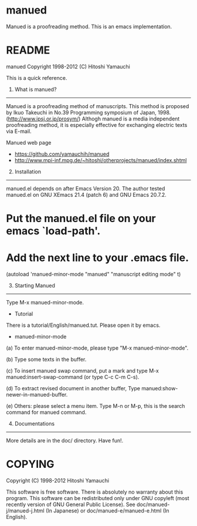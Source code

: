 manued
======

Manued is a proofreading method. This is an emacs implementation.


README
======

manued Copyright 1998-2012 (C) Hitoshi Yamauchi

This is a quick reference.

1. What is manued?
------------------

Manued is a proofreading method of manuscripts. This method is
proposed by Ikuo Takeuchi in No.39 Programming symposium of Japan,
1998. (http://www.ipsj.or.jp/prosym/) Althogh manued is a media
independent proofreading method, it is especially effective for
exchanging electric texts via E-mail.

Manued web page
*  https://github.com/yamauchih/manued
*  http://www.mpi-inf.mpg.de/~hitoshi/otherprojects/manued/index.shtml

2. Installation
---------------

manued.el depends on after Emacs Version 20. The author tested
manued.el on GNU XEmacs 21.4 (patch 6) and GNU Emacs 20.7.2.

# Put the manued.el file on your emacs `load-path'.
# Add the next line to your .emacs file.
  (autoload 'manued-minor-mode "manued" "manuscript editing mode" t)

3. Starting Manued
------------------

Type M-x manued-minor-mode.

* Tutorial

There is a tutorial/English/manued.tut. Please open it by emacs.

* manued-minor-mode

(a) To enter manued-minor-mode, please type "M-x
    manued-minor-mode".

(b) Type some texts in the buffer.

(c) To insert manued swap command, put a mark and type M-x
    manued:insert-swap-command (or type C-c C-m C-s).

(d) To extract revised document in another buffer, Type
    manued:show-newer-in-manued-buffer.

(e) Others: please select a menu item. Type M-n or M-p, this
    is the search command for manued command.

4. Documentations
-----------------

More details are in the doc/ directory. Have fun!.


COPYING
=======

Copyright (C) 1998-2012 Hitoshi Yamauchi

This software is free software. There is absolutely no warranty about
this program. This software can be redistributed only under GNU
copyleft (most recently version of GNU General Public License). See
doc/manued-j/manued-j.html (In Japanese) or doc/manued-e/manued-e.html
(In English).

